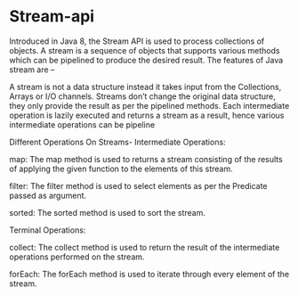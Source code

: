 # Stream-api

Introduced in Java 8, the Stream API is used to process collections of objects.
A stream is a sequence of objects that supports various methods which can be pipelined to produce the desired result.
The features of Java stream are –

A stream is not a data structure instead it takes input from the Collections, Arrays or I/O channels.
Streams don’t change the original data structure, they only provide the result as per the pipelined methods.
Each intermediate operation is lazily executed and returns a stream as a result, hence various intermediate operations can be pipeline

Different Operations On Streams-
Intermediate Operations:

map: The map method is used to returns a stream consisting of the results of applying the given function to the elements of this stream.

filter: The filter method is used to select elements as per the Predicate passed as argument.

sorted: The sorted method is used to sort the stream.

Terminal Operations:

collect: The collect method is used to return the result of the intermediate operations performed on the stream.

forEach: The forEach method is used to iterate through every element of the stream.

